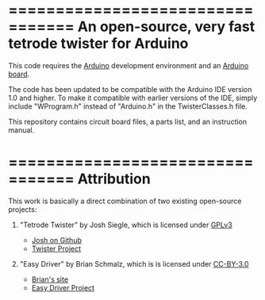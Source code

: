 =================================
An open-source, very fast tetrode twister for Arduino
=================================

This code requires the [Arduino](http://www.arduino.cc) development environment and an [Arduino board](http://www.sparkfun.com/products/11021>). 

The code has been updated to be compatible with the Arduino IDE version 1.0 and higher. To make it compatible with earlier versions of the IDE, simply include "WProgram.h" instead of "Arduino.h" in the TwisterClasses.h file.

This repository contains circuit board files, a parts list, and an instruction manual.

=================================
Attribution
=================================
This work is basically a direct combination of two existing open-source projects:

1. "Tetrode Twister" by Josh Siegle, which is licensed under [GPLv3](http://www.gnu.org/licenses/gpl-3.0.txt)
    * [Josh on Github](https://github.com/jsiegle)
    * [Twister Project](https://github.com/open-ephys/twister)

2. "Easy Driver" by Brian Schmalz, which is  is licensed under [CC-BY-3.0](https://creativecommons.org/licenses/by/3.0/us/)
    * [Brian's site](http://www.schmalzhaus.com/)
    * [Easy Driver Project](http://www.schmalzhaus.com/EasyDriver/)